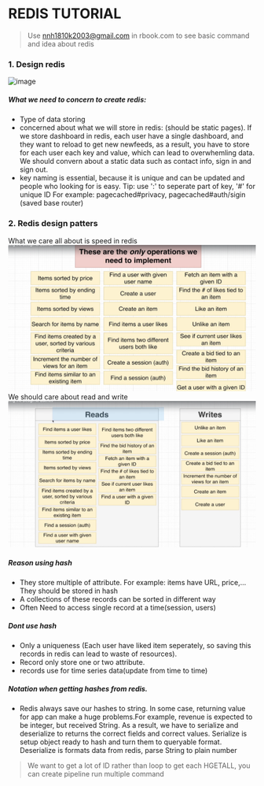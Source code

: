 # REDIS TUTORIAL
> Use nnh1810k2003@gmail.com in rbook.com to see basic command and idea about redis
### 1. Design redis
![image](https://github.com/user-attachments/assets/677715a6-2b97-48bf-811d-9e7b60ebe5b8)
##### What we need to concern to create redis:
- Type of data storing
- concerned about what we will store in redis: (should be static pages). If we store dashboard in redis, each user have a single dashboard,
 and they want to reload to get new newfeeds, as a result, you have to store for each user each key and value,
 which can lead to overwhemling data. We should convern about a static data such as contact info, sign in and sign out.
- key naming is essential, because it is unique and can be updated and people who looking for is easy. Tip: use ':' to seperate part of key, '#' for unique ID
For example: pagecached#privacy, pagecached#auth/sigin (saved base router)
### 2. Redis design patters
What we care all about is speed in redis
![alt text](images/image.png)
We should care about read and write
![alt text](images/image-1.png)
##### Reason using hash
- They store multiple of attribute. For example: items have URL, price,... They should be stored in hash
- A collections of these records can be sorted in different way
- Often Need to access single record at a time(session, users)
##### Dont use hash
- Only a uniqueness (Each user have liked item seperately, so saving this records in redis can lead to waste of resources).
- Record only store  one or two attribute.
- records use for time series data(update from time to time)

##### Notation when getting hashes from redis.
- Redis always save our hashes to string. In some case, returning value for app can make a huge problems.For example, revenue is expected to be integer, but received String. As a result, we have to serialize and deserialize to returns the correct fields and correct values. Serialize is setup object ready to hash and turn them to queryable format. Deserialize is formats data from redis, parse String to plain number

>  We want to get a lot of ID rather than loop to get each HGETALL, you can create pipeline run multiple command 
